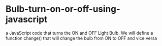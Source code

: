 # Bulb-turn-on-or-off-using-javascript
 a JavaScript code that turns the ON and OFF Light Bulb. We will define a function change() that will change the bulb from ON to OFF and vice versa
